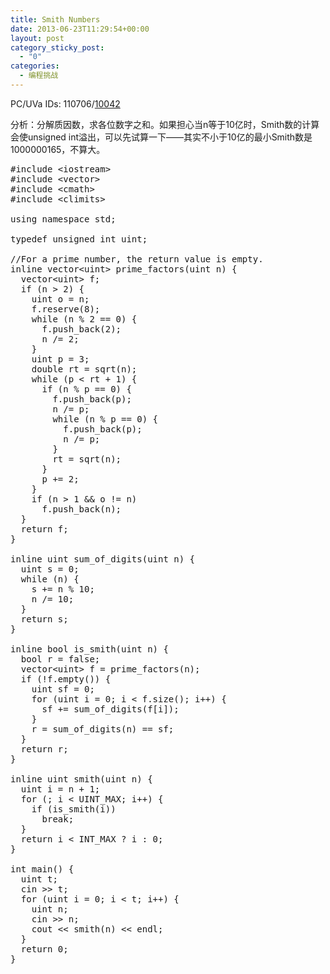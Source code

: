 ```yaml
---
title: Smith Numbers
date: 2013-06-23T11:29:54+00:00
layout: post
category_sticky_post:
  - "0"
categories:
  - 编程挑战
---
```

PC/UVa IDs: 110706/<a href="http://uva.onlinejudge.org/index.php?option=com_onlinejudge&#038;Itemid=8&#038;page=show_problem&#038;problem=983" target="_blank">10042</a>

分析：分解质因数，求各位数字之和。如果担心当n等于10亿时，Smith数的计算会使unsigned int溢出，可以先试算一下——其实不小于10亿的最小Smith数是1000000165，不算大。<!--more-->

<pre class="brush: cpp; title: ; notranslate" title="">#include &lt;iostream&gt;
#include &lt;vector&gt;
#include &lt;cmath&gt;
#include &lt;climits&gt;

using namespace std;

typedef unsigned int uint;

//For a prime number, the return value is empty.
inline vector&lt;uint&gt; prime_factors(uint n) {
  vector&lt;uint&gt; f;
  if (n &gt; 2) {
    uint o = n;
    f.reserve(8);
    while (n % 2 == 0) {
      f.push_back(2);
      n /= 2;
    }
    uint p = 3;
    double rt = sqrt(n);
    while (p &lt; rt + 1) {
      if (n % p == 0) {
        f.push_back(p);
        n /= p;
        while (n % p == 0) {
          f.push_back(p);
          n /= p;
        }
        rt = sqrt(n);
      }
      p += 2;
    }
    if (n &gt; 1 && o != n)
      f.push_back(n);
  }
  return f;
}

inline uint sum_of_digits(uint n) {
  uint s = 0;
  while (n) {
    s += n % 10;
    n /= 10;
  }
  return s;
}

inline bool is_smith(uint n) {
  bool r = false;
  vector&lt;uint&gt; f = prime_factors(n);
  if (!f.empty()) {
    uint sf = 0;
    for (uint i = 0; i &lt; f.size(); i++) {
      sf += sum_of_digits(f[i]);
    }
    r = sum_of_digits(n) == sf;
  }
  return r;
}

inline uint smith(uint n) {
  uint i = n + 1;
  for (; i &lt; UINT_MAX; i++) {
    if (is_smith(i))
      break;
  }
  return i &lt; INT_MAX ? i : 0;
}

int main() {
  uint t;
  cin &gt;&gt; t;
  for (uint i = 0; i &lt; t; i++) {
    uint n;
    cin &gt;&gt; n;
    cout &lt;&lt; smith(n) &lt;&lt; endl;
  }
  return 0;
}
</pre>

<div class="addtoany_share_save_container addtoany_content_bottom">
  <div class="a2a_kit a2a_kit_size_32 addtoany_list a2a_target" id="wpa2a_46">
    <a class="a2a_button_facebook" href="http://www.addtoany.com/add_to/facebook?linkurl=http%3A%2F%2Fkuangtong.me%2F2013%2F06%2F23%2Fsmith-numbers%2F&linkname=Smith%20Numbers" title="Facebook" rel="nofollow" target="_blank"></a><a class="a2a_button_twitter" href="http://www.addtoany.com/add_to/twitter?linkurl=http%3A%2F%2Fkuangtong.me%2F2013%2F06%2F23%2Fsmith-numbers%2F&linkname=Smith%20Numbers" title="Twitter" rel="nofollow" target="_blank"></a><a class="a2a_button_google_plus" href="http://www.addtoany.com/add_to/google_plus?linkurl=http%3A%2F%2Fkuangtong.me%2F2013%2F06%2F23%2Fsmith-numbers%2F&linkname=Smith%20Numbers" title="Google+" rel="nofollow" target="_blank"></a><a class="a2a_button_sina_weibo" href="http://www.addtoany.com/add_to/sina_weibo?linkurl=http%3A%2F%2Fkuangtong.me%2F2013%2F06%2F23%2Fsmith-numbers%2F&linkname=Smith%20Numbers" title="Sina Weibo" rel="nofollow" target="_blank"></a><a class="a2a_dd addtoany_share_save" href="https://www.addtoany.com/share_save"></a>
  </div>
</div>